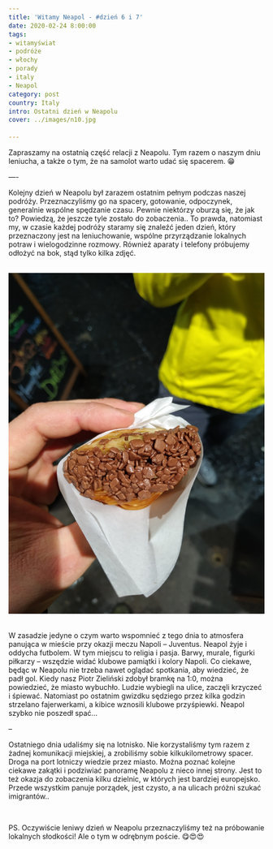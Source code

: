 ```yaml
---
title: 'Witamy Neapol - #dzień 6 i 7'
date: 2020-02-24 8:00:00
tags:
- witamyświat
- podróże 
- włochy
- porady
- italy
- Neapol
category: post
country: Italy
intro: Ostatni dzień w Neapolu
cover: ../images/n10.jpg

---
```

<p>
  Zapraszamy na ostatnią część relacji z Neapolu. Tym razem o naszym dniu leniucha, a także o tym, że na samolot warto udać się spacerem. 😁

—-

  Kolejny dzień w Neapolu był zarazem ostatnim pełnym podczas naszej podróży. Przeznaczyliśmy go na spacery, gotowanie, odpoczynek, generalnie wspólne spędzanie czasu. Pewnie niektórzy oburzą się, że jak to? Powiedzą, że jeszcze tyle zostało do zobaczenia.. To prawda, natomiast my, w czasie każdej podróży staramy się znaleźć jeden dzień, który przeznaczony jest na leniuchowanie, wspólne przyrządzanie lokalnych potraw i wielogodzinne rozmowy. Również aparaty i telefony próbujemy odłożyć na bok, stąd tylko kilka zdjęć.
</p>

<div class='flex'>
  <img class='box image0' src='../static/posts-images/n1009.jpg' alt=''/>
  <img class='box image0' src='../static/posts-images/n1002.jpg' alt=''/>
  <img class='box image0' src='../static/posts-images/n1003.jpg' alt=''/>
  <img class='box image0' src='../static/posts-images/n1004.jpg' alt=''/>
  <img class='box image0' src='../static/posts-images/n1005.jpg' alt=''/>
  <img class='box image0' src='../static/posts-images/n1006.jpg' alt=''/>
</div>

<p>
  W zasadzie jedyne o czym warto wspomnieć z tego dnia to atmosfera panująca w mieście przy okazji meczu Napoli – Juventus. Neapol żyje i oddycha futbolem. W tym miejscu to religia i pasja. Barwy, murale, figurki piłkarzy – wszędzie widać klubowe pamiątki i kolory Napoli. Co ciekawe, będąc w Neapolu nie trzeba nawet oglądać spotkania, aby wiedzieć, że padł gol. Kiedy nasz Piotr Zieliński zdobył bramkę na 1:0, można powiedzieć, że miasto wybuchło. Ludzie wybiegli na ulice, zaczęli krzyczeć i śpiewać. Natomiast po ostatnim gwizdku sędziego przez kilka godzin strzelano fajerwerkami, a kibice wznosili klubowe przyśpiewki. Neapol szybko nie poszedł spać…

–

  Ostatniego dnia udaliśmy się na lotnisko. Nie korzystaliśmy tym razem z żadnej komunikacji miejskiej, a zrobiliśmy sobie kilkukilometrowy spacer. Droga na port lotniczy wiedzie przez miasto. Można poznać kolejne ciekawe zakątki i podziwiać panoramę Neapolu z nieco innej strony. Jest to też okazja do zobaczenia kilku dzielnic, w których jest bardziej europejsko. Przede wszystkim panuje porządek, jest czysto, a na ulicach próżni szukać imigrantów.. 
</p>

<div class='flex'>
  <img class='box image0' src='../static/posts-images/n1007.jpg' alt=''/>
  <img class='box image0' src='../static/posts-images/n1008.jpg' alt=''/>
  <img class='box image0' src='../static/posts-images/n1009.jpg' alt=''/>
  <img class='box image0' src='../static/posts-images/n1010.jpg' alt=''/>
</div>

<p>
  PS. Oczywiście leniwy dzień w Neapolu przeznaczyliśmy też na próbowanie lokalnych słodkości! Ale o tym w odrębnym poście. 😋😍😍
</p>

